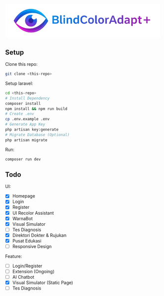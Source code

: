 # ![logo](./public/logo.png)

## Setup

Clone this repo:

```sh
git clone <this-repo>
```

Setup laravel:

```sh
cd <this-repo>
# Install Dependency
composer install
npm install && npm run build
# Create .env
cp .env.example .env
# Generate App Key
php artisan key:generate
# Migrate Database (Optional)
php artisan migrate
```

Run:

```sh
composer run dev
```

## Todo

UI: 
- [x] Homepage
- [x] Login
- [x] Register
- [x] UI Recolor Assistant
- [x] WarnaBot
- [x] Visual Simulator
- [ ] Tes Diagnosis
- [x] Direktori Dokter & Rujukan
- [x] Pusat Edukasi
- [ ] Responsive Design

Feature:
- [ ] Login/Register
- [ ] Extension (Ongoing)
- [ ] AI Chatbot
- [x] Visual Simulator (Static Page)
- [ ] Tes Diagnosis
